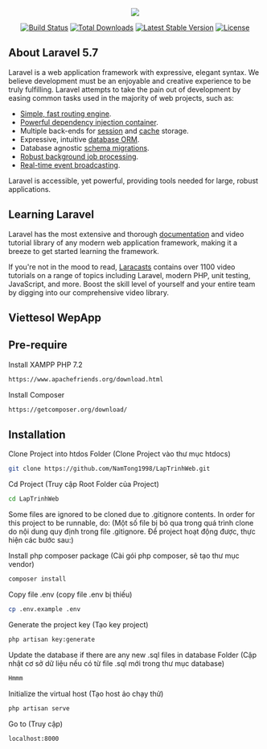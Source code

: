 <p align="center"><img src="https://laravel.com/assets/img/components/logo-laravel.svg"></p>

<p align="center">
<a href="https://travis-ci.org/laravel/framework"><img src="https://travis-ci.org/laravel/framework.svg" alt="Build Status"></a>
<a href="https://packagist.org/packages/laravel/framework"><img src="https://poser.pugx.org/laravel/framework/d/total.svg" alt="Total Downloads"></a>
<a href="https://packagist.org/packages/laravel/framework"><img src="https://poser.pugx.org/laravel/framework/v/stable.svg" alt="Latest Stable Version"></a>
<a href="https://packagist.org/packages/laravel/framework"><img src="https://poser.pugx.org/laravel/framework/license.svg" alt="License"></a>
</p>

## About Laravel 5.7

Laravel is a web application framework with expressive, elegant syntax. We believe development must be an enjoyable and creative experience to be truly fulfilling. Laravel attempts to take the pain out of development by easing common tasks used in the majority of web projects, such as:

- [Simple, fast routing engine](https://laravel.com/docs/routing).
- [Powerful dependency injection container](https://laravel.com/docs/container).
- Multiple back-ends for [session](https://laravel.com/docs/session) and [cache](https://laravel.com/docs/cache) storage.
- Expressive, intuitive [database ORM](https://laravel.com/docs/eloquent).
- Database agnostic [schema migrations](https://laravel.com/docs/migrations).
- [Robust background job processing](https://laravel.com/docs/queues).
- [Real-time event broadcasting](https://laravel.com/docs/broadcasting).

Laravel is accessible, yet powerful, providing tools needed for large, robust applications.

## Learning Laravel

Laravel has the most extensive and thorough [documentation](https://laravel.com/docs) and video tutorial library of any modern web application framework, making it a breeze to get started learning the framework.

If you're not in the mood to read, [Laracasts](https://laracasts.com) contains over 1100 video tutorials on a range of topics including Laravel, modern PHP, unit testing, JavaScript, and more. Boost the skill level of yourself and your entire team by digging into our comprehensive video library.

## Viettesol WepApp
## Pre-require

Install XAMPP PHP 7.2
```bash
https://www.apachefriends.org/download.html
```

Install Composer
```bash
https://getcomposer.org/download/
```

## Installation

Clone Project into htdos Folder (Clone Project vào thư mục htdocs)
```bash
git clone https://github.com/NamTong1998/LapTrinhWeb.git
```

Cd Project (Truy cập Root Folder của Project)
```bash
cd LapTrinhWeb
```
Some files are ignored to be cloned due to .gitignore contents. In order for this project to be runnable, do:
(Một số file bị bỏ qua trong quá trình clone do nội dung quy định trong file .gitignore. Để project hoạt động được, thực hiện các bước sau:)

Install php composer package (Cài gói php composer, sẽ tạo thư mục vendor)
```bash
composer install
```
Copy file .env (copy file .env bị thiếu)
```bash
cp .env.example .env
```
Generate the project key (Tạo key project)
```bash
php artisan key:generate
```
Update the database if there are any new .sql files in database Folder (Cập nhật cơ sở dữ liệu nếu có từ file .sql mới trong thư mục database)
```bash
Hmmm
```
Initialize the virtual host (Tạo host ảo chạy thử)
```bash
php artisan serve
```

Go to (Truy cập)
```bash
localhost:8000
```
